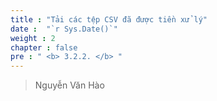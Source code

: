```yaml
---
title : "Tải các tệp CSV đã được tiền xử lý"
date :  "`r Sys.Date()`" 
weight : 2 
chapter : false
pre : " <b> 3.2.2. </b> "
---
```


> Nguyễn Văn Hào